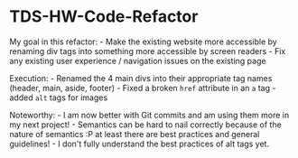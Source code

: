 # TDS-HW-Code-Refactor

My goal in this refactor:
    - Make the existing website more accessible by renaming div tags into something more accessible by screen readers
    - Fix any existing user experience / navigation issues on the existing page

Execution:
    - Renamed the 4 main divs into their appropriate tag names (header, main, aside, footer)
    - Fixed a broken `href` attribute in an `a` tag
    - added `alt` tags for images

Noteworthy:
    - I am now better with Git commits and am using them more in my next project!
    - Semantics can be hard to nail correctly because of the nature of semantics :P at least there are best practices and general guidelines!
    - I don't fully understand the best practices of alt tags yet.
